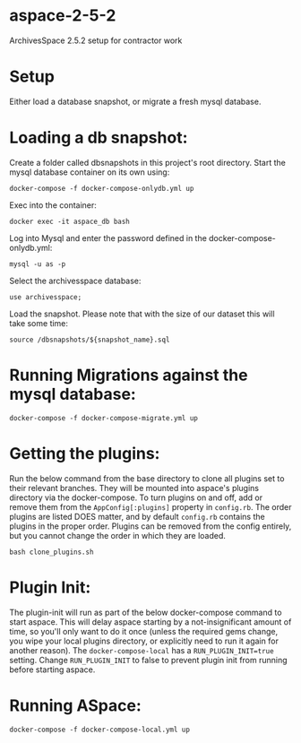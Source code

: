# aspace-2-5-2
ArchivesSpace 2.5.2 setup for contractor work

# Setup
Either load a database snapshot, or migrate a fresh mysql database.

# Loading a db snapshot:
Create a folder called dbsnapshots in this project's root directory.
Start the mysql database container on its own using:
```
docker-compose -f docker-compose-onlydb.yml up
```
Exec into the container:
```
docker exec -it aspace_db bash
```
Log into Mysql and enter the password defined in the docker-compose-onlydb.yml:
```
mysql -u as -p
```
Select the archivesspace database:
```
use archivesspace;
```
Load the snapshot. Please note that with the size of our dataset this will take some time:
```
source /dbsnapshots/${snapshot_name}.sql
```

# Running Migrations against the mysql database:
```
docker-compose -f docker-compose-migrate.yml up
```

# Getting the plugins:
Run the below command from the base directory to clone all plugins set to their relevant branches. They will be mounted into aspace's plugins directory via the docker-compose. To turn plugins on and off, add or remove them from the `AppConfig[:plugins]` property in `config.rb`. The order plugins are listed DOES matter, and by default `config.rb` contains the plugins in the proper order. Plugins can be removed from the config entirely, but you cannot change the order in which they are loaded.
```
bash clone_plugins.sh
``` 

# Plugin Init:
The plugin-init will run as part of the below docker-compose command to start aspace. This will delay aspace starting by a not-insignificant amount of time, so you'll only want to do it once (unless the required gems change, you wipe your local plugins directory, or explicitly need to run it again for another reason). The `docker-compose-local` has a `RUN_PLUGIN_INIT=true` setting. Change `RUN_PLUGIN_INIT` to false to prevent plugin init from running before starting aspace.

# Running ASpace:
```
docker-compose -f docker-compose-local.yml up
```